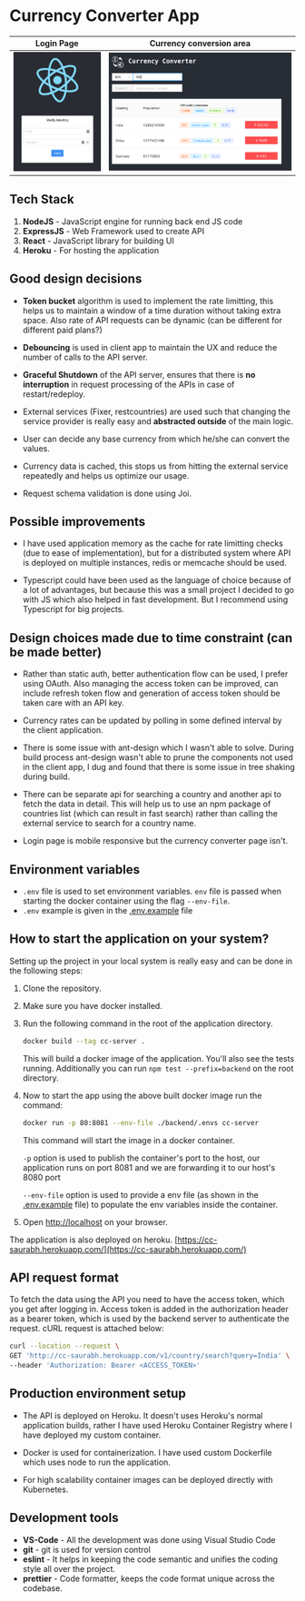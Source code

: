 # Currency Converter App

| Login Page                                                       | Currency conversion area                                               |
| ---------------------------------------------------------------- | ---------------------------------------------------------------------- |
| <img alt="Login page" width="331" src="./demo-images/login.png"> | <img alt="Currency conversion" width="700" src="./demo-images/cc.png"> |

## Tech Stack

1. **NodeJS** - JavaScript engine for running back end JS code
1. **ExpressJS** - Web Framework used to create API
1. **React** - JavaScript library for building UI
1. **Heroku** - For hosting the application

## Good design decisions

-   **Token bucket** algorithm is used to implement the rate limitting, this helps us to maintain a window of a time duration without taking extra space. Also rate of API requests can be dynamic (can be different for different paid plans?)

-   **Debouncing** is used in client app to maintain the UX and reduce the number of calls to the API server.

-   **Graceful Shutdown** of the API server, ensures that there is **no interruption** in request processing of the APIs in case of restart/redeploy.

-   External services (Fixer, restcountries) are used such that changing the service provider is really easy and **abstracted outside** of the main logic.

-   User can decide any base currency from which he/she can convert the values.

-   Currency data is cached, this stops us from hitting the external service repeatedly and helps us optimize our usage.

-   Request schema validation is done using Joi.

## Possible improvements

-   I have used application memory as the cache for rate limitting checks (due to ease of implementation), but for a distributed system where API is deployed on multiple instances, redis or memcache should be used.

-   Typescript could have been used as the language of choice because of a lot of advantages, but because this was a small project I decided to go with JS which also helped in fast development. But I recommend using Typescript for big projects.

## Design choices made due to time constraint (can be made better)

-   Rather than static auth, better authentication flow can be used, I prefer using OAuth. Also managing the access token can be improved, can include refresh token flow and generation of access token should be taken care with an API key.

-   Currency rates can be updated by polling in some defined interval by the client application.

-   There is some issue with ant-design which I wasn't able to solve. During build process ant-design wasn't able to prune the components not used in the client app, I dug and found that there is some issue in tree shaking during build.

-   There can be separate api for searching a country and another api to fetch the data in detail. This will help us to use an npm package of countries list (which can result in fast search) rather than calling the external service to search for a country name.

-   Login page is mobile responsive but the currency converter page isn't.

## Environment variables

-   `.env` file is used to set environment variables. `env` file is passed when starting the docker container using the flag `--env-file`.
-   `.env` example is given in the [.env.example](./.env.example) file

## How to start the application on your system?

Setting up the project in your local system is really easy and can be done in the following steps:

1. Clone the repository.

2. Make sure you have docker installed.

3. Run the following command in the root of the application directory.

    ```bash
    docker build --tag cc-server .
    ```

    This will build a docker image of the application. You'll also see the tests running.
    Additionally you can run `npm test --prefix=backend` on the root directory.

4. Now to start the app using the above built docker image run the command:

    ```bash
    docker run -p 80:8081 --env-file ./backend/.envs cc-server
    ```

    This command will start the image in a docker container.

    `-p` option is used to publish the container's port to the host, our application runs on port 8081 and we are forwarding it to our host's 8080 port

    `--env-file` option is used to provide a env file (as shown in the [.env.example](./.env.example) file) to populate the env variables inside the container.

5. Open [http://localhost](http://localhost) on your browser.

The application is also deployed on heroku. [https://cc-saurabh.herokuapp.com/](https://cc-saurabh.herokuapp.com/)

## API request format

To fetch the data using the API you need to have the access token, which you get after logging in. Access token is added in the authorization header as a bearer token, which is used by the backend server to authenticate the request. cURL request is attached below:

```bash
curl --location --request \
GET 'http://cc-saurabh.herokuapp.com/v1/country/search?query=India' \
--header 'Authorization: Bearer <ACCESS_TOKEN>'
```

## Production environment setup

-   The API is deployed on Heroku. It doesn't uses Heroku's normal application builds, rather I have used Heroku Container Registry where I have deployed my custom container.

-   Docker is used for containerization. I have used custom Dockerfile which uses node to run the application.

-   For high scalability container images can be deployed directly with Kubernetes.

## Development tools

-   **VS-Code** - All the development was done using Visual Studio Code
-   **git** - git is used for version control
-   **eslint** - It helps in keeping the code semantic and unifies the coding style all over the project.
-   **prettier** - Code formatter, keeps the code format unique across the codebase.
